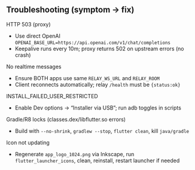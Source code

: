 ## Troubleshooting (symptom → fix)

HTTP 503 (proxy)
- Use direct OpenAI `OPENAI_BASE_URL=https://api.openai.com/v1/chat/completions`
- Keepalive runs every 10m; proxy returns 502 on upstream errors (no crash)

No realtime messages
- Ensure BOTH apps use same `RELAY_WS_URL` and `RELAY_ROOM`
- Client reconnects automatically; relay `/health` must be `{status:ok}`

INSTALL_FAILED_USER_RESTRICTED
- Enable Dev options → “Installer via USB”; run adb toggles in scripts

Gradle/R8 locks (classes.dex/libflutter.so errors)
- Build with `--no-shrink`, `gradlew --stop`, `flutter clean`, kill `java/gradle`

Icon not updating
- Regenerate `app_logo_1024.png` via Inkscape, run `flutter_launcher_icons`, clean, reinstall, restart launcher if needed

